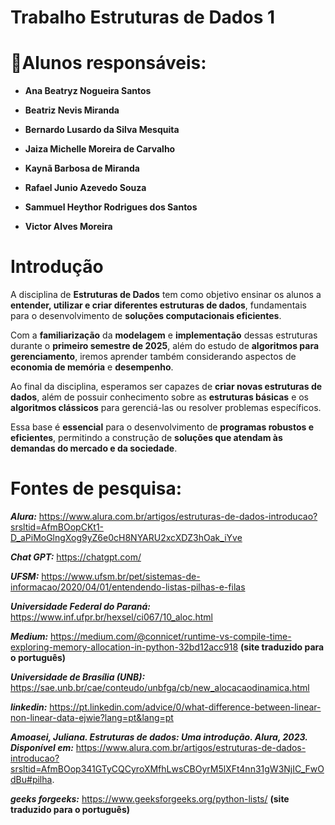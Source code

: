 # Trabalho Estruturas de Dados 1

# 🔻Alunos responsáveis:

- **Ana Beatryz Nogueira Santos**

- **Beatriz Nevis Miranda**

- **Bernardo Lusardo da Silva Mesquita**

- **Jaiza Michelle Moreira de Carvalho**

- **Kaynã Barbosa de Miranda**

- **Rafael Junio Azevedo Souza**

- **Sammuel Heythor Rodrigues dos Santos**

- **Victor Alves Moreira**


# Introdução

A disciplina de **Estruturas de Dados** tem como objetivo ensinar os alunos a **entender, utilizar e criar diferentes estruturas de dados**, fundamentais para o desenvolvimento de **soluções computacionais eficientes**.  

Com a **familiarização** da **modelagem** e **implementação** dessas estruturas durante o **primeiro semestre de 2025**, além do estudo de **algoritmos para gerenciamento**, iremos aprender também considerando aspectos de **economia de memória** e **desempenho**.  

Ao final da disciplina, esperamos ser capazes de **criar novas estruturas de dados**, além de possuir conhecimento sobre as **estruturas básicas** e os **algoritmos clássicos** para gerenciá-las ou resolver problemas específicos.  

Essa base é **essencial** para o desenvolvimento de **programas robustos e eficientes**, permitindo a construção de **soluções que atendam às demandas do mercado e da sociedade**.  


# Fontes de pesquisa:

***Alura:*** https://www.alura.com.br/artigos/estruturas-de-dados-introducao?srsltid=AfmBOopCKt1-D_aPiMoGlngXog9yZ6e0cH8NYARU2xcXDZ3hOak_iYve

***Chat GPT:*** https://chatgpt.com/

***UFSM:*** https://www.ufsm.br/pet/sistemas-de-informacao/2020/04/01/entendendo-listas-pilhas-e-filas

***Universidade Federal do Paraná:*** https://www.inf.ufpr.br/hexsel/ci067/10_aloc.html

***Medium:*** https://medium.com/@connicet/runtime-vs-compile-time-exploring-memory-allocation-in-python-32bd12acc918 **(site traduzido para o português)**

***Universidade de Brasília (UNB):*** https://sae.unb.br/cae/conteudo/unbfga/cb/new_alocacaodinamica.html

***linkedin:*** https://pt.linkedin.com/advice/0/what-difference-between-linear-non-linear-data-ejwie?lang=pt&lang=pt

***Amoasei, Juliana. Estruturas de dados: Uma introdução. Alura, 2023. Disponível em:*** https://www.alura.com.br/artigos/estruturas-de-dados-introducao?srsltid=AfmBOop341GTyCQCyroXMfhLwsCBOyrM5lXFt4nn31gW3NjIC_FwOdBu#pilha.

***geeks forgeeks:*** https://www.geeksforgeeks.org/python-lists/ **(site traduzido para o português)**

